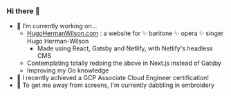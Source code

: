 ### Hi there 👋

- 🔭 I’m currently working on...
    -  [HugoHermanWilson.com](https://www.hugohermanwilson.com/) : a website for ✨ baritone ✨ opera ✨ singer Hugo Herman-Wilson
        - Made using React, Gatsby and Netlify, with Netlify's headless CMS
    - Contemplating totally redoing the above in Next.js instead of Gatsby
    - Improving my Go knowledge
- 🌱 I recently achieved a GCP Associate Cloud Engineer certification!
- 🧵 To get me away from screens, I'm currently dabbling in embroidery
